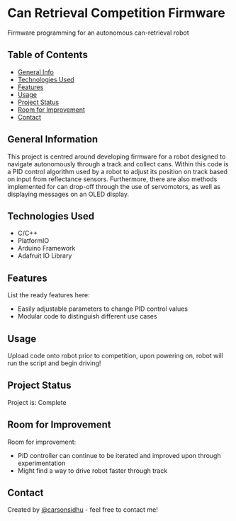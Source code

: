# Can Retrieval Competition Firmware
Firmware programming for an autonomous can-retrieval robot

## Table of Contents
* [General Info](#general-information)
* [Technologies Used](#technologies-used)
* [Features](#features)
* [Usage](#usage)
* [Project Status](#project-status)
* [Room for Improvement](#room-for-improvement)
* [Contact](#contact)
<!-- * [License](#license) -->


## General Information
This project is centred around developing firmware for a robot designed to navigate autonomously through a track and collect cans. Within this code is a PID control
algorithm used by a robot to adjust its position on track based on input from reflectance sensors. Furthermore, there are also methods implemented for 
can drop-off through the use of servomotors, as well as displaying messages on an OLED display.


## Technologies Used
- C/C++
- PlatformIO
- Arduino Framework
- Adafruit IO Library


## Features
List the ready features here:
- Easily adjustable parameters to change PID control values 
- Modular code to distinguish different use cases


## Usage
Upload code onto robot prior to competition, upon powering on, robot will run the script and begin driving!



## Project Status
Project is: Complete


## Room for Improvement
Room for improvement:
- PID controller can continue to be iterated and improved upon through experimentation
- Might find a way to drive robot faster through track 


## Contact
Created by [@carsonsidhu](www.linkedin.com/in/carson-sidhu-4b8464185) - feel free to contact me!
